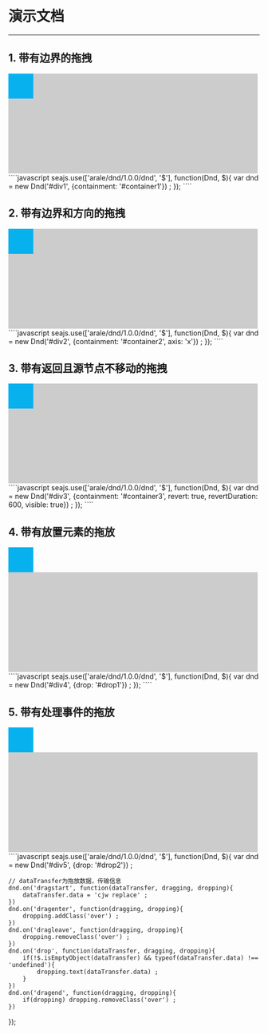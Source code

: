 # 演示文档

---


<style>
	.container {width:500px; height:200px; background:#CCC;}
	.drag {width:50px; height:50px; background:#07B1EE;}
	.over {border: 2px dashed #000;}
</style>


## 1. 带有边界的拖拽

<div id="container1" class="container">
	<div id="div1" class="drag"></div>
</div>
````javascript
seajs.use(['arale/dnd/1.0.0/dnd', '$'], function(Dnd, $){
	var dnd = new Dnd('#div1', {containment: '#container1'}) ;
});
````

## 2. 带有边界和方向的拖拽

<div id="container2" class="container">
	<div id="div2" class="drag"></div>
</div>
````javascript
seajs.use(['arale/dnd/1.0.0/dnd', '$'], function(Dnd, $){
	var dnd = new Dnd('#div2', {containment: '#container2', axis: 'x'}) ;
});
````


## 3. 带有返回且源节点不移动的拖拽

<div id="container3" class="container">
	<div id="div3" class="drag"></div>
</div>
````javascript
seajs.use(['arale/dnd/1.0.0/dnd', '$'], function(Dnd, $){
	var dnd = new Dnd('#div3', {containment: '#container3', revert: true, revertDuration: 600, visible: true}) ;
});
````

## 4. 带有放置元素的拖放

<div id="div4" class="drag"></div>
<div id="drop1" class="container"></div>
````javascript
seajs.use(['arale/dnd/1.0.0/dnd', '$'], function(Dnd, $){
	var dnd = new Dnd('#div4', {drop: '#drop1'}) ;
});
````

## 5. 带有处理事件的拖放

<div id="div5" class="drag"></div>
<div id="drop2" class="container"></div>
````javascript
seajs.use(['arale/dnd/1.0.0/dnd', '$'], function(Dnd, $){
	var dnd = new Dnd('#div5', {drop: '#drop2'}) ;
	
	// dataTransfer为拖放数据，传输信息
	dnd.on('dragstart', function(dataTransfer, dragging, dropping){
		dataTransfer.data = 'cjw replace' ;
	})
	dnd.on('dragenter', function(dragging, dropping){
		dropping.addClass('over') ;
	})
	dnd.on('dragleave', function(dragging, dropping){
		dropping.removeClass('over') ;
	})
	dnd.on('drop', function(dataTransfer, dragging, dropping){
		if(!$.isEmptyObject(dataTransfer) && typeof(dataTransfer.data) !== 'undefined'){
			dropping.text(dataTransfer.data) ;
		}
	})
	dnd.on('dragend', function(dragging, dropping){
		if(dropping) dropping.removeClass('over') ;
	})
});
````












